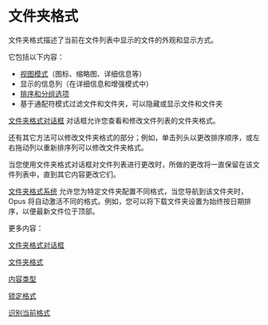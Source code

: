 # 文件夹格式

文件夹格式描述了当前在文件列表中显示的文件的外观和显示方式。

它包括以下内容：

- [视图模式](the_lister/view_modes.zh.md)（图标、缩略图、详细信息等）
- 显示的信息列（在详细信息和增强模式中）
- [排序和分组选项](sorting_and_grouping/README.zh.md)
- 基于通配符模式过滤文件和文件夹，可以隐藏或显示文件和文件夹

[文件夹格式对话框](/Manual/basic_concepts/folder_options/folder_options_dialog/README.zh.md) 对话框允许您查看和修改文件列表的文件夹格式。

还有其它方法可以修改文件夹格式的部分；例如，单击列头以更改排序顺序，或左右拖动列以重新排序列可以修改文件夹格式。

当您使用文件夹格式对话框对文件列表进行更改时，所做的更改将一直保留在该文件列表中，直到其它内容更改它们。

[文件夹格式系统](/Manual/basic_concepts/folder_options/folder_formats.zh.md) 允许您为特定文件夹配置不同格式，当您导航到该文件夹时，Opus 将自动激活不同的格式。例如，您可以将下载文件夹设置为始终按日期排序，以便最新文件位于顶部。

更多内容：

[文件夹格式对话框](/Manual/basic_concepts/folder_options/folder_options_dialog/README.zh.md)

[文件夹格式](/Manual/basic_concepts/folder_options/folder_formats.zh.md)

[内容类型](/Manual/basic_concepts/folder_options/content_types.zh.md)

[锁定格式](/Manual/basic_concepts/folder_options/locking_the_format.zh.md)

[识别当前格式](/Manual/basic_concepts/folder_options/identifying_the_current_format.zh.md)